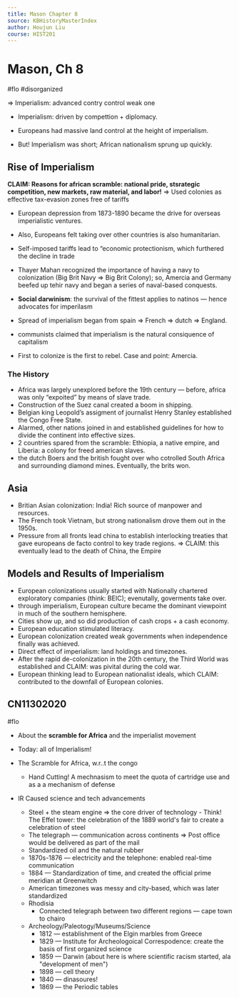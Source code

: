 ```yaml
---
title: Mason Chapter 8
source: KBHistoryMasterIndex
author: Houjun Liu
course: HIST201
---
```


# Mason, Ch 8
#flo #disorganized 

=> Imperialism: advanced contry control weak one

* Imperialism: driven by compettion + diplomacy.

* Europeans had massive land control at the height of imperialism.
* But! Imperialism was short; African nationalism sprung up quickly.

## Rise of Imperialism

**CLAIM: Reasons for african scramble: national pride, stsrategic competition, new markets, raw material, and labor!** => Used colonies as effective tax-evasion zones free of tariffs

* European depression from 1873-1890 became the drive for overseas imperialistic ventures.
* Also, Europeans felt taking over other countries is also humanitarian.
* Self-imposed tariffs lead to “economic protectionism, which furthered the decline in trade
* Thayer Mahan recognized the importance of having a navy to colonization (Big Brit Navy => Big Brit Colony); so, Amercia and Germany beefed up tehir navy and began a series of naval-based conquests.

* **Social darwinism**: the survival of the fittest applies to natinos — hence advocates for imperilasm

* Spread of imperialism began from spain => French => dutch => England.
* communists claimed that imperialism is the natural consiquence of capitalism
* First to colonize is the first to rebel. Case and point: Amercia.

### The History
* Africa was largely unexplored before the 19th century — before, africa was only “expoited” by means of slave trade.
* Construction of the Suez canal created a boom in shipping.
* Belgian king Leopold’s assigment of journalist Henry Stanley established the Congo Free State.
* Alarmed, other nations joined in and established guidelines for how to divide the continent into effective sizes.
* 2 countries spared from the scramble: Ethiopia, a native empire, and Liberia: a colony for freed american slaves.
* the dutch Boers and the british fought over who cotrolled South Africa and surrounding diamond mines. Eventually, the brits won.

## Asia 
* Britian Asian colonization: India! Rich source of manpower and resources.
* The French took Vietnam, but strong nationalism drove them out in the 1950s.
* Pressure from all fronts lead china to establish interlocking treaties that gave europeans de facto control to key trade regions. => CLAIM: this eventually lead to the death of China, the Empire

## Models and Results of Imperialism
* European colonizations usually started with Nationally chartered exploratory companies (think: BEIC); evenutally, goverments take over.
* through imperialism, European culture became the dominant viewpoint in much of the southern hemisphere.
* Cities show up, and so did production of cash crops + a cash economy.
* European education stimulated literacy.
* European colonization created weak governments when independence finally was achieved.
* Direct effect of imperialism: land holdings and timezones.
* After the rapid de-colonization in the 20th century, the Third World was established and CLAIM: was pivital during the cold war.
* European thinking lead to European nationalist ideals, which CLAIM: contributed to the downfall of European colonies.

## CN11302020
#flo 

- About the **scramble for Africa** and the imperialist movement
- Today: all of Imperialism!
- The Scramble for Africa, w.r..t the congo
	- Hand Cutting! A mechnasism to meet the quota of cartridge use and as a a mechanism of defense
	
- IR Caused science and tech advancements
	- Steel + the steam engine => the core driver of technology - Think! The Effel tower: the celebration of the 1889 world's fair to create a celebration of steel
	- The telegraph — communication across continents => Post office would be delivered as part of the mail
	- Standardized oil and the natural rubber
	- 1870s-1876 — electricity and the telephone: enabled real-time communication
	- 1884 — Standardization of time, and created the official prime meridian at Greenwitch
	- American timezones was messy and city-based, which was later standardized
	- Rhodisia
		- Connected telegraph between two different regions — cape town to chairo
	- Archeology/Paleotogy/Museums/Science
		- 1812 — establishment of the Elgin marbles from Greece 
		- 1829 — Institute for Archeologoical Correspodence: create the basis of first organized science
		- 1859 — Darwin (about here is where scientific racism started, ala "development of men")
		- 1898 — cell theory
		- 1840 — dinasoures!
		- 1869 — the Periodic tables
